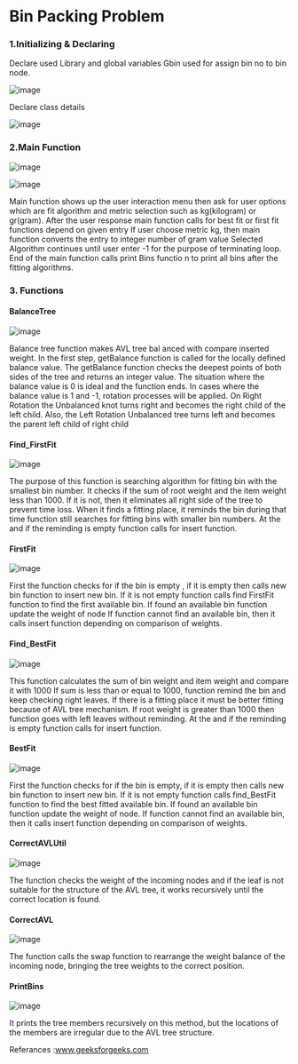 # Bin Packing Problem 

### 1.Initializing & Declaring
Declare used Library and global variables
Gbin used for assign bin no to bin node.

![image](https://user-images.githubusercontent.com/58433345/122649023-8a13f380-d134-11eb-8bdf-2da6554dad12.png)

Declare class details

![image](https://user-images.githubusercontent.com/58433345/122649052-ab74df80-d134-11eb-8bf7-1b955d281517.png)

### 2.Main Function

![image](https://user-images.githubusercontent.com/58433345/122649111-01498780-d135-11eb-82c6-35aabc3f3e18.png)

![image](https://user-images.githubusercontent.com/58433345/122649113-04447800-d135-11eb-94c1-30336b1a6b77.png)

Main function shows up the user interaction menu then ask for user options which are fit
algorithm and metric selection such as kg(kilogram) or gr(gram). After the user response main function calls
for best fit or first fit functions depend on given entry If user choose metric kg, then main
function converts the entry to integer number of gram value Selected Algorithm continues
until user enter -1 for the purpose of terminating loop. End of the main function calls
print Bins functio n to print all bins after the fitting algorithms.

### 3. Functions
#### BalanceTree
![image](https://user-images.githubusercontent.com/58433345/122649195-74eb9480-d135-11eb-8efd-5ebb92938c84.png)

Balance tree function makes AVL tree bal anced with compare inserted weight.
In the first step, getBalance function is called for the locally defined balance value. The getBalance
function checks the deepest points of both sides of the tree and returns an integer value. The situation
where the balance value is 0 is ideal and the function ends.
In cases where the balance value is 1 and -1, rotation processes will be applied. On Right Rotation the Unbalanced knot turns right
and becomes the right child of the left child.
Also, the Left Rotation Unbalanced tree turns left and becomes the parent left child of right child

#### Find_FirstFit

![image](https://user-images.githubusercontent.com/58433345/122649263-b54b1280-d135-11eb-8935-970964bf5724.png)

The purpose of this function is searching algorithm for fitting bin with the smallest bin
number. It checks if the sum of root weight and the item weight less than 1000. If it is not,
then it eliminates all right side of the tree to prevent time loss. When it finds a fitting
place, it reminds the bin during that time function still searches for fitting bins with smaller
bin numbers. At the and if the reminding is empty function calls for insert function.

#### FirstFit

![image](https://user-images.githubusercontent.com/58433345/122649292-dc094900-d135-11eb-8a8e-144fa245fa5d.png)

First the function checks for if the bin is empty , if it is empty then calls new bin function to
insert new bin. If it is not empty function calls find FirstFit function to find the first
available bin. If found an available bin function update the weight of node If function
cannot find an available bin, then it calls insert function depending on comparison of weights.


#### Find_BestFit

![image](https://user-images.githubusercontent.com/58433345/122649339-11159b80-d136-11eb-9cbf-3cd90dfcb549.png)

This function calculates the sum of bin weight and item weight and compare it with 1000 If sum is less than or equal to 1000, function remind the bin and keep checking right leaves. If there is a fitting place it must be better fitting because of AVL tree mechanism. If root weight is greater than 1000 then function goes with left leaves without reminding. At the and if the reminding is empty function calls for insert function.

#### BestFit

![image](https://user-images.githubusercontent.com/58433345/122649397-4e7a2900-d136-11eb-9ae4-cce5e9b0cca3.png)

First the function checks for if the bin is empty, if it is empty then calls new bin function to insert new bin. If it is not empty function calls find_BestFit function to find the best fitted available bin. If found an available bin function update the weight of node. If function cannot find an available bin, then it calls insert function depending on comparison of weights.

#### CorrectAVLUtil

![image](https://user-images.githubusercontent.com/58433345/122649457-a1ec7700-d136-11eb-91a1-d3d5e9af3a75.png)

The function checks the weight of the incoming nodes and if the leaf is not suitable for the structure of the AVL tree, it works recursively until the correct location is found.

#### CorrectAVL

![image](https://user-images.githubusercontent.com/58433345/122649497-baf52800-d136-11eb-8a8f-b0e69ef1f742.png)

The function calls the swap function to rearrange the weight balance of the incoming node, bringing the tree weights to the correct position.

#### PrintBins

![image](https://user-images.githubusercontent.com/58433345/122649519-cf392500-d136-11eb-9c0f-1dad7f050c89.png)

It prints the tree members recursively on this method, but the locations of the members are irregular due to the AVL tree structure.

Referances :www.geeksforgeeks.com
